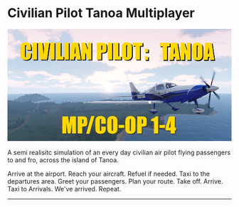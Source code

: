 # Civilian Pilot Tanoa Multiplayer #

![Civilian Pilot MP](https://raw.githubusercontent.com/smillwith/CivilianPilotMP.Tanoa/master/21222222111222221.jpg)

A semi realisitc simulation of an every day civilian air pilot flying passengers to and fro, across the island of Tanoa.

Arrive at the airport. Reach your aircraft. Refuel if needed. Taxi to the departures area. Greet your passengers. Plan your route. Take off. Arrive. Taxi to Arrivals. We've arrived. Repeat.

-----

